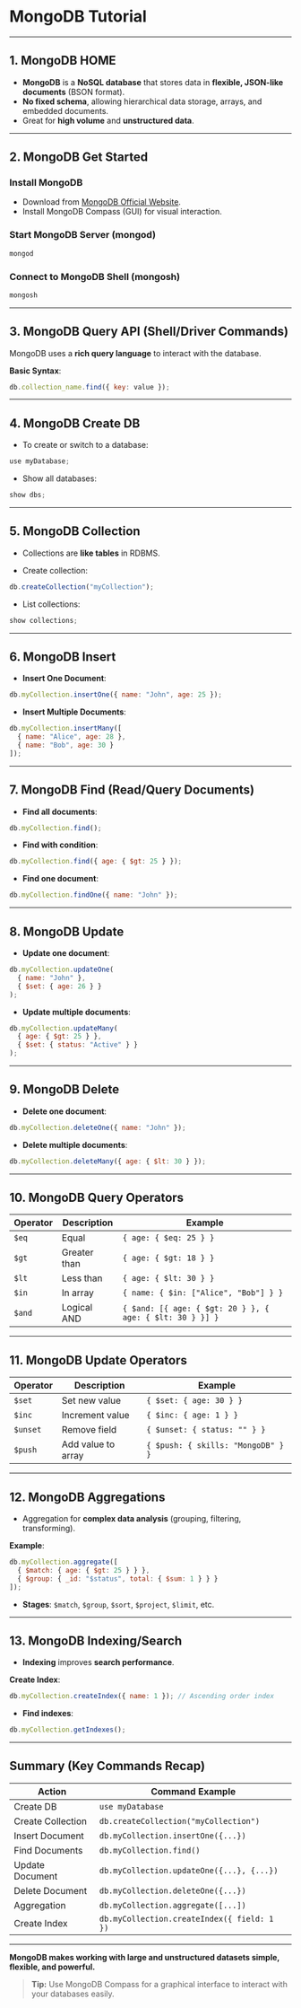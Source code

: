 
# MongoDB Tutorial

---

## 1. MongoDB HOME

- **MongoDB** is a **NoSQL database** that stores data in **flexible, JSON-like documents** (BSON format).  
- **No fixed schema**, allowing hierarchical data storage, arrays, and embedded documents.  
- Great for **high volume** and **unstructured data**.

---

## 2. MongoDB Get Started

### Install MongoDB
- Download from [MongoDB Official Website](https://www.mongodb.com/try/download/community).  
- Install MongoDB Compass (GUI) for visual interaction.

### Start MongoDB Server (mongod)
```bash
mongod
```

### Connect to MongoDB Shell (mongosh)
```bash
mongosh
```

---

## 3. MongoDB Query API (Shell/Driver Commands)

MongoDB uses a **rich query language** to interact with the database.

**Basic Syntax**:
```javascript
db.collection_name.find({ key: value });
```

---

## 4. MongoDB Create DB

- To create or switch to a database:
```javascript
use myDatabase;
```

- Show all databases:
```javascript
show dbs;
```

---

## 5. MongoDB Collection

- Collections are **like tables** in RDBMS.

- Create collection:
```javascript
db.createCollection("myCollection");
```

- List collections:
```javascript
show collections;
```

---

## 6. MongoDB Insert

- **Insert One Document**:
```javascript
db.myCollection.insertOne({ name: "John", age: 25 });
```

- **Insert Multiple Documents**:
```javascript
db.myCollection.insertMany([
  { name: "Alice", age: 28 },
  { name: "Bob", age: 30 }
]);
```

---

## 7. MongoDB Find (Read/Query Documents)

- **Find all documents**:
```javascript
db.myCollection.find();
```

- **Find with condition**:
```javascript
db.myCollection.find({ age: { $gt: 25 } });
```

- **Find one document**:
```javascript
db.myCollection.findOne({ name: "John" });
```

---

## 8. MongoDB Update

- **Update one document**:
```javascript
db.myCollection.updateOne(
  { name: "John" },
  { $set: { age: 26 } }
);
```

- **Update multiple documents**:
```javascript
db.myCollection.updateMany(
  { age: { $gt: 25 } },
  { $set: { status: "Active" } }
);
```

---

## 9. MongoDB Delete

- **Delete one document**:
```javascript
db.myCollection.deleteOne({ name: "John" });
```

- **Delete multiple documents**:
```javascript
db.myCollection.deleteMany({ age: { $lt: 30 } });
```

---

## 10. MongoDB Query Operators

| Operator | Description                        | Example                                    |
|---------|------------------------------------|--------------------------------------------|
| `$eq`   | Equal                               | `{ age: { $eq: 25 } }`                     |
| `$gt`   | Greater than                        | `{ age: { $gt: 18 } }`                     |
| `$lt`   | Less than                           | `{ age: { $lt: 30 } }`                     |
| `$in`   | In array                            | `{ name: { $in: ["Alice", "Bob"] } }`      |
| `$and`  | Logical AND                         | `{ $and: [{ age: { $gt: 20 } }, { age: { $lt: 30 } }] }` |

---

## 11. MongoDB Update Operators

| Operator | Description                          | Example                                       |
|----------|--------------------------------------|-----------------------------------------------|
| `$set`   | Set new value                        | `{ $set: { age: 30 } }`                       |
| `$inc`   | Increment value                     | `{ $inc: { age: 1 } }`                        |
| `$unset` | Remove field                         | `{ $unset: { status: "" } }`                  |
| `$push`  | Add value to array                   | `{ $push: { skills: "MongoDB" } }`            |

---

## 12. MongoDB Aggregations

- Aggregation for **complex data analysis** (grouping, filtering, transforming).

**Example**:
```javascript
db.myCollection.aggregate([
  { $match: { age: { $gt: 25 } } },
  { $group: { _id: "$status", total: { $sum: 1 } } }
]);
```

- **Stages**: `$match`, `$group`, `$sort`, `$project`, `$limit`, etc.

---

## 13. MongoDB Indexing/Search

- **Indexing** improves **search performance**.

**Create Index**:
```javascript
db.myCollection.createIndex({ name: 1 }); // Ascending order index
```

- **Find indexes**:
```javascript
db.myCollection.getIndexes();
```

---

## Summary (Key Commands Recap)

| Action                     | Command Example                                  |
|---------------------------|-------------------------------------------------|
| Create DB                  | `use myDatabase`                                 |
| Create Collection          | `db.createCollection("myCollection")`            |
| Insert Document            | `db.myCollection.insertOne({...})`              |
| Find Documents             | `db.myCollection.find()`                        |
| Update Document            | `db.myCollection.updateOne({...}, {...})`      |
| Delete Document            | `db.myCollection.deleteOne({...})`             |
| Aggregation                | `db.myCollection.aggregate([...])`              |
| Create Index               | `db.myCollection.createIndex({ field: 1 })`    |

---

**MongoDB makes working with large and unstructured datasets simple, flexible, and powerful.**

> **Tip:** Use MongoDB Compass for a graphical interface to interact with your databases easily.

